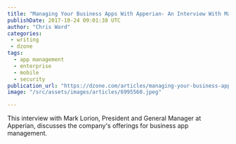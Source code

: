 ```yaml
---
title: "Managing Your Business Apps With Apperian- An Interview With Mark Lorion..."
publishDate: 2017-10-24 09:01:38 UTC
author: "Chris Ward"
categories:
 - writing
 - dzone
tags:
  - app management
  - enterprise
  - mobile
  - security
publication_url: "https://dzone.com/articles/managing-your-business-apps-with-apperian-an-inter"
image: "/src/assets/images/articles/6995560.jpeg"

---
```

This interview with Mark Lorion, President and General Manager at Apperian, discusses the company's offerings for business app management.

